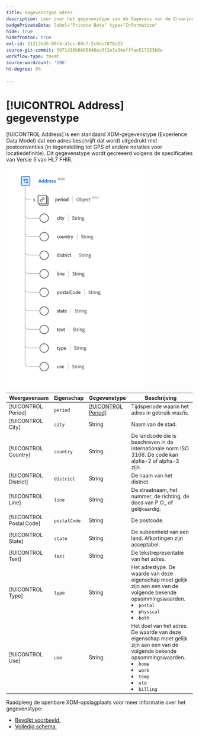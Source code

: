 ```yaml
---
title: Gegevenstype adres
description: Leer over het gegevenstype van de Gegevens van de Ervaring van het Adres Model (XDM).
badgePrivateBeta: label="Private Beta" type="Informative"
hide: true
hidefromtoc: true
exl-id: 21213bd5-00f4-43cc-80cf-2c0dcf878a23
source-git-commit: 3071d16b6b98040ea3f2e3a34efffae517253b8e
workflow-type: tm+mt
source-wordcount: '196'
ht-degree: 0%

---
```


# [!UICONTROL Address] gegevenstype

[!UICONTROL Address] is een standaard XDM-gegevenstype (Experience Data Model) dat een adres beschrijft dat wordt uitgedrukt met postconventies (in tegenstelling tot GPS of andere notaties voor locatiedefinitie). Dit gegevenstype wordt gecreeerd volgens de specificaties van Versie 5 van HL7 FHIR.

![&#x200B; het gegevenstype van het Adres structuur &#x200B;](../../../images/healthcare/data-types/address.png)

| Weergavenaam | Eigenschap | Gegevenstype | Beschrijving |
| --- | --- | --- | --- |
| [!UICONTROL Period] | `period` | [[!UICONTROL Period]](../data-types/period.md) | Tijdsperiode waarin het adres in gebruik was/is. |
| [!UICONTROL City] | `city` | String | Naam van de stad. |
| [!UICONTROL Country] | `country` | String | De landcode die is beschreven in de internationale norm ISO 3166. De code kan alpha-2 of alpha-3 zijn. |
| [!UICONTROL District] | `district` | String | De naam van het district. |
| [!UICONTROL Line] | `line` | String | De straatnaam, het nummer, de richting, de doos van P.O., of gelijkaardig. |
| [!UICONTROL Postal Code] | `postalCode` | String | De postcode. |
| [!UICONTROL State] | `state` | String | De subeenheid van een land. Afkortingen zijn acceptabel. |
| [!UICONTROL Text] | `text` | String | De tekstrepresentatie van het adres. |
| [!UICONTROL Type] | `type` | String | Het adrestype. De waarde van deze eigenschap moet gelijk zijn aan een van de volgende bekende opsommingswaarden. <li> `postal` </li> <li> `physical` </li> <li> `both` </li> |
| [!UICONTROL Use] | `use` | String | Het doel van het adres. De waarde van deze eigenschap moet gelijk zijn aan een van de volgende bekende opsommingswaarden. <li> `home` </li> <li> `work` </li> <li> `temp` </li> <li> `old`</li> <li> `billing`</li> |

Raadpleeg de openbare XDM-opslagplaats voor meer informatie over het gegevenstype:

* [&#x200B; Bevolkt voorbeeld &#x200B;](https://github.com/adobe/xdm/blob/master/extensions/industry/healthcare/fhir/datatypes/address.example.1.json)
* [&#x200B; Volledig schema &#x200B;](https://github.com/adobe/xdm/blob/master/extensions/industry/healthcare/fhir/datatypes/address.schema.json)
